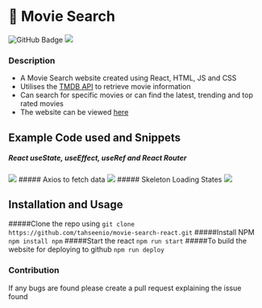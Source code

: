 # 🍿 Movie Search

<img src="https://img.shields.io/github/deployments/tahseenio/movie-search-react/github-pages" alt="GitHub Badge"> <img src="https://img.shields.io/github/repo-size/tahseenio/movie-search-react">

### Description
- A Movie Search website created using React, HTML, JS and CSS
- Utilises the [TMDB API](https://developers.themoviedb.org/3/getting-started/introduction) to retrieve movie information
- Can search for specific movies or can find the latest, trending and top rated movies
- The website can be viewed [here](https://tahseenio.github.io/movie-search-react/)

## Example Code used and Snippets
#####  React useState, useEffect, useRef and React Router

<img src="https://i.imgur.com/gIdl47S.png">
#####  Axios to fetch data

<img src="https://i.imgur.com/8GD8yGg.png">
#####  Skeleton Loading States
<img src="https://im.ezgif.com/tmp/ezgif-1-c76bef527c.gif">

## Installation and Usage

#####Clone the repo using
`git clone https://github.com/tahseenio/movie-search-react.git`
#####Install NPM
`npm install npm`
#####Start the react
`npm run start`
#####To build the website for deploying to github
`npm run deploy`
<br>
### Contribution
<p>If any bugs are found please create a pull request explaining the issue found</p>
